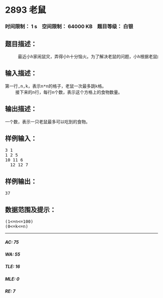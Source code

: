 # 2893 老鼠   
### 时间限制： 1 s&nbsp;&nbsp;&nbsp;&nbsp;空间限制： 64000 KB&nbsp;&nbsp;&nbsp;&nbsp;题目等级： 白银  
## 题目描述：  

<pre>
     最近小h家闹鼠灾，弄得小h十分恼火。为了解决老鼠的问题，小h根据老鼠的特点想出了一个方法。假设小h 的家是一个n*n的格子，每个格子都有一定的食物，数量在0到100之间，经过观察，老鼠的窝在（1，1）的位置，老鼠吃东西有个特点，到哪个地方，就把这个地方的食物都吃掉，而且每次都比上一次吃的食物要多，因此它们总会有个停止的地方，而且，这些老鼠一次最多可以跳k格，不过只能按x轴或y轴方向来跳。现在，小h给出食物的分布，他想知道一只老鼠最多可以吃到多少食物。
</pre>
  
  
## 输入描述：  

<pre>
第一行,n,k，表示n*n的格子，老鼠一次最多跳k格。
    接下来的n行，每行n个数，表示这个方格上的食物数量。
</pre>
  
  
## 输出描述：  

<pre>
一个数，表示一只老鼠最多可以吃到的食物。
</pre>
  
  
## 样例输入：  

<pre>
3 1
1 2 5
10 11 6
  12 12 7
</pre>
  
  
## 样例输出：  

<pre>
37
</pre>
  
  
## 数据范围及提示：  

<pre>
(1<=n<=100)
(0<=k<=n)
</pre>
  
  
***  

##### AC: 75  
##### WA: 55  
##### TLE: 16  
##### MLE: 0  
##### RE: 7  
